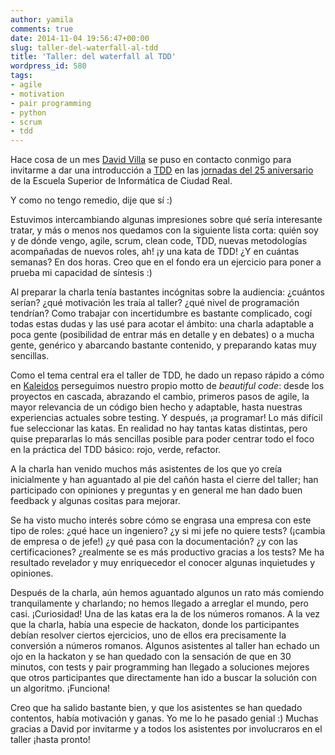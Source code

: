 ```yaml
---
author: yamila
comments: true
date: 2014-11-04 19:56:47+00:00
slug: taller-del-waterfall-al-tdd
title: 'Taller: del waterfall al TDD'
wordpress_id: 580
tags:
- agile
- motivation
- pair programming
- python
- scrum
- tdd
---
```


Hace cosa de un mes [David Villa](http://twitter.com/david_vi11a) se puso en contacto conmigo para invitarme a dar una introducción a [TDD](http://en.wikipedia.org/wiki/Test-driven_development) en las [jornadas del 25 aniversario](http://webpub.esi.uclm.es/actualidad/noticias/santa-tecla-25-aniversario) de la Escuela Superior de Informática de Ciudad Real.

Y como no tengo remedio, dije que sí :)
<!-- more -->

Estuvimos intercambiando algunas impresiones sobre qué sería interesante tratar, y más o menos nos quedamos con la siguiente lista corta: quién soy y de dónde vengo, agile, scrum, clean code, TDD, nuevas metodologías acompañadas de nuevos roles, ah! ¡y una kata de TDD! ¿Y en cuántas semanas? En dos horas. Creo que en el fondo era un ejercicio para poner a prueba mi capacidad de síntesis :)

Al preparar la charla tenía bastantes incógnitas sobre la audiencia: ¿cuántos serían? ¿qué motivación les traía al taller? ¿qué nivel de programación tendrían? Como trabajar con incertidumbre es bastante complicado, cogí todas estas dudas y las usé para acotar el ámbito: una charla adaptable a poca gente (posibilidad de entrar más en detalle y en debates) o a mucha gente, genérico y abarcando bastante contenido, y preparando katas muy sencillas.

Como el tema central era el taller de TDD, he dado un repaso rápido a cómo en [Kaleidos](http://kaleidos.net) perseguimos nuestro propio motto de _beautiful code_: desde los proyectos en cascada, abrazando el cambio, primeros pasos de agile, la mayor relevancia de un código bien hecho y adaptable, hasta nuestras experiencias actuales sobre testing. Y después, ¡a programar! Lo más difícil fue seleccionar las katas. En realidad no hay tantas katas distintas, pero quise prepararlas lo más sencillas posible para poder centrar todo el foco en la práctica del TDD básico: rojo, verde, refactor.

A la charla han venido muchos más asistentes de los que yo creía inicialmente y han aguantado al pie del cañón hasta el cierre del taller; han participado con opiniones y preguntas y en general me han dado buen feedback y algunas cositas para mejorar.

Se ha visto mucho interés sobre cómo se engrasa una empresa con este tipo de roles: ¿qué hace un ingeniero? ¿y si mi jefe no quiere tests? (¡cambia de empresa o de jefe!) ¿y qué pasa con la documentación? ¿y con las certificaciones? ¿realmente se es más productivo gracias a los tests? Me ha resultado revelador y muy enriquecedor el conocer algunas inquietudes y opiniones.

Después de la charla, aún hemos aguantado algunos un rato más comiendo tranquilamente y charlando; no hemos llegado a arreglar el mundo, pero casi. ¡Curiosidad! Una de las katas era la de los números romanos. A la vez que la charla, había una especie de hackaton, donde los participantes debían resolver ciertos ejercicios, uno de ellos era precisamente la conversión a números romanos. Algunos asistentes al taller han echado un ojo en la hackaton y se han quedado con la sensación de que en 30 minutos, con tests y pair programming han llegado a soluciones mejores que otros participantes que directamente han ido a buscar la solución con un algoritmo. ¡Funciona!

Creo que ha salido bastante bien, y que los asistentes se han quedado contentos, había motivación y ganas. Yo me lo he pasado genial :) Muchas gracias a David por invitarme y a todos los asistentes por involucraros en el taller ¡hasta pronto!

